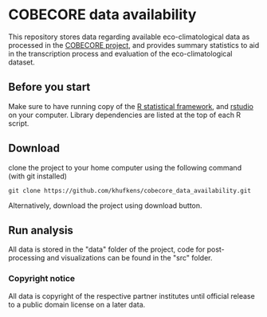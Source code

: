 # COBECORE data availability

This repository stores data regarding available eco-climatological data as processed in the [COBECORE project](http://cobecore.org), and provides summary statistics to aid in the transcription process and evaluation of the eco-climatological dataset.

## Before you start

Make sure to have running copy of the [R statistical framework](https://cloud.r-project.org/), and [rstudio](https://www.rstudio.com/products/rstudio/download/#download) on your computer. Library dependencies are listed at the top of each R script.

## Download

clone the project to your home computer using the following command (with git installed)

```
git clone https://github.com/khufkens/cobecore_data_availability.git
```

Alternatively, download the project using download button.

## Run analysis

All data is stored in the "data" folder of the project, code for post-processing and visualizations can be found in the "src" folder.

### Copyright notice

All data is copyright of the respective partner institutes until official release to a public domain license on a later data.